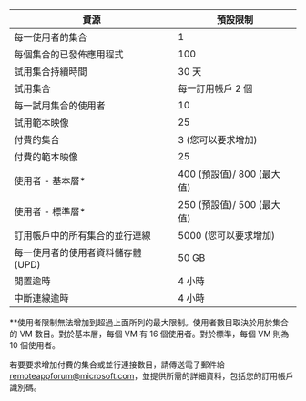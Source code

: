 
|資源 | 預設限制|
|--------------|--------|
|每一使用者的集合| 1|
|每個集合的已發佈應用程式|	100|	
|試用集合持續時間| 30 天|
|試用集合| 每一訂用帳戶 2 個|
|每一試用集合的使用者| 10|
|試用範本映像|	25|
|付費的集合| 3 (您可以要求增加)|
|付費的範本映像| 25|	
|使用者 - 基本層*| 400 (預設值)/ 800 (最大值)|
|使用者 - 標準層*| 250 (預設值)/ 500 (最大值)|
|訂用帳戶中的所有集合的並行連線| 5000 (您可以要求增加)|
|每一使用者的使用者資料儲存體 (UPD)| 50 GB|
|閒置逾時| 4 小時|
|中斷連線逾時| 4 小時|

**使用者限制無法增加到超過上面所列的最大限制。使用者數目取決於用於集合的 VM 數目。對於基本層，每個 VM 有 16 個使用者。對於標準，每個 VM 則為 10 個使用者。

若要要求增加付費的集合或並行連接數目，請傳送電子郵件給 [remoteappforum@microsoft.com](mailto:remoteappforum@microsoft.com)，並提供所需的詳細資料，包括您的訂用帳戶識別碼。

<!---HONumber=Oct15_HO3-->